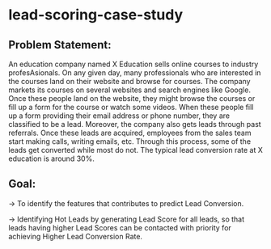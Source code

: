 # lead-scoring-case-study
## Problem Statement:
An education company named X Education sells online courses to industry profesAsionals. On any given day, many professionals who are interested in the courses land on their website and browse for courses. The company markets its courses on several websites and search engines like Google. Once these people land on the website, they might browse the courses or fill up a form for the course or watch some videos. When these people fill up a form providing their email address or phone number, they are classified to be a lead. Moreover, the company also gets leads through past referrals. Once these leads are acquired, employees from the sales team start making calls, writing emails, etc. Through this process, some of the leads get converted while most do not. The typical lead conversion rate at X education is around 30%.
## Goal:
 -> To identify the features that contributes to predict Lead Conversion.
 
 -> Identifying Hot Leads by generating Lead Score for all leads, so that leads having higher Lead Scores can be contacted with priority for achieving Higher Lead Conversion Rate.
